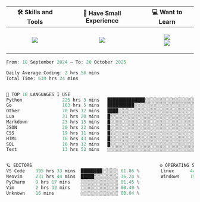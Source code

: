 <table align="center">
    <thead>
        <tr>
            <!-- <th>📊 My Coding Stats</th> -->
            <th>🛠 Skills and Tools</th>
            <th>🍼 Have Small Experience</th>
            <th>💻 Want to Learn</th>
        </tr>
    </thead>
    <tbody>
        <tr>
            <!-- <td> -->
            <!--   <p align="center"> -->
            <!--     <img src="https://wakatime.com/share/@45c37f30-78f2-4b42-863d-611feedbfacb/c2c6600d-b2f3-4ab1-a91c-e97e023d2a30.svg" alt="Coding Stats"> -->
            <!--   </p> -->
            <!-- </td> -->
            <td>
                <p align="center">
                    <img src="https://skillicons.dev/icons?i=go,python,postgres,git,kafka,redis,docker,linux,arch,neovim&perline=5">
                </p>
            </td>
            <td>
                <p align="center">
                    <img src="https://skillicons.dev/icons?i=html,css,md,bash&perline=2"></br>
                </p>
            </td>
            <td>
                <p align="center">
                    <img src="https://skillicons.dev/icons?i=kubernetes,grafana,rabbitmq,htmx,rust&perline=45"></br>
                    <img src="https://skillicons.dev/icons?i=ts,solidity,lua,raspberrypi,fastapi&perline=5">
                </p>
            </td>
        </tr>
    </tbody>
</table>

<!--START_SECTION:waka-->

```go
From: 18 September 2024 — To: 20 October 2025

Daily Average Coding: 2 hrs 56 mins
Total Time: 639 hrs 24 mins


🤖 TOP 10 LANGUAGES I USE
Python               225 hrs 3 mins   ██████████████░░░░░░░░░░░░░░░░░░░░░░░░░░ 35.20 %
Go                   163 hrs 5 mins   ██████████░░░░░░░░░░░░░░░░░░░░░░░░░░░░░░ 25.51 %
Other                70 hrs 12 mins   ████░░░░░░░░░░░░░░░░░░░░░░░░░░░░░░░░░░░░ 10.98 %
Lua                  31 hrs 20 mins   █░░░░░░░░░░░░░░░░░░░░░░░░░░░░░░░░░░░░░░░ 04.90 %
Markdown             23 hrs 15 mins   █░░░░░░░░░░░░░░░░░░░░░░░░░░░░░░░░░░░░░░░ 03.64 %
JSON                 20 hrs 22 mins   █░░░░░░░░░░░░░░░░░░░░░░░░░░░░░░░░░░░░░░░ 03.19 %
CSS                  19 hrs 11 mins   █░░░░░░░░░░░░░░░░░░░░░░░░░░░░░░░░░░░░░░░ 03.00 %
HTML                 16 hrs 43 mins   █░░░░░░░░░░░░░░░░░░░░░░░░░░░░░░░░░░░░░░░ 02.62 %
SQL                  16 hrs 12 mins   █░░░░░░░░░░░░░░░░░░░░░░░░░░░░░░░░░░░░░░░ 02.53 %
Text                 13 hrs 52 mins   ░░░░░░░░░░░░░░░░░░░░░░░░░░░░░░░░░░░░░░░░ 02.17 %


🪐 EDITORS                                                ⚙️ OPERATING SYSTEMS
VS Code    395 hrs 33 mins  ████████░░░░░░ 61.86 %        Linux      448 hrs 45 mins  █████████░░░░░ 70.18 %
Neovim     231 hrs 44 mins  █████░░░░░░░░░ 36.24 %        Windows    190 hrs 39 mins  ████░░░░░░░░░░ 29.82 %
PyCharm    9 hrs 17 mins    ░░░░░░░░░░░░░░ 01.45 %        
Vim        2 hrs 32 mins    ░░░░░░░░░░░░░░ 00.40 %        
Unknown    16 mins          ░░░░░░░░░░░░░░ 00.04 %        
```

<!--END_SECTION:waka-->

<!--
<table align="center">
  <thead>
    <tr>
      <th>📊 My Coding Stats</th>
   </tr>
  </thead>
  <tbody>
    <tr>
      <td>
        <p align="center">
          <img src="https://wakatime.com/share/@45c37f30-78f2-4b42-863d-611feedbfacb/c2c6600d-b2f3-4ab1-a91c-e97e023d2a30.svg" alt="Coding Stats">
        </p>
      </td>
    </tr>
  </tbody>
</table>
-->
